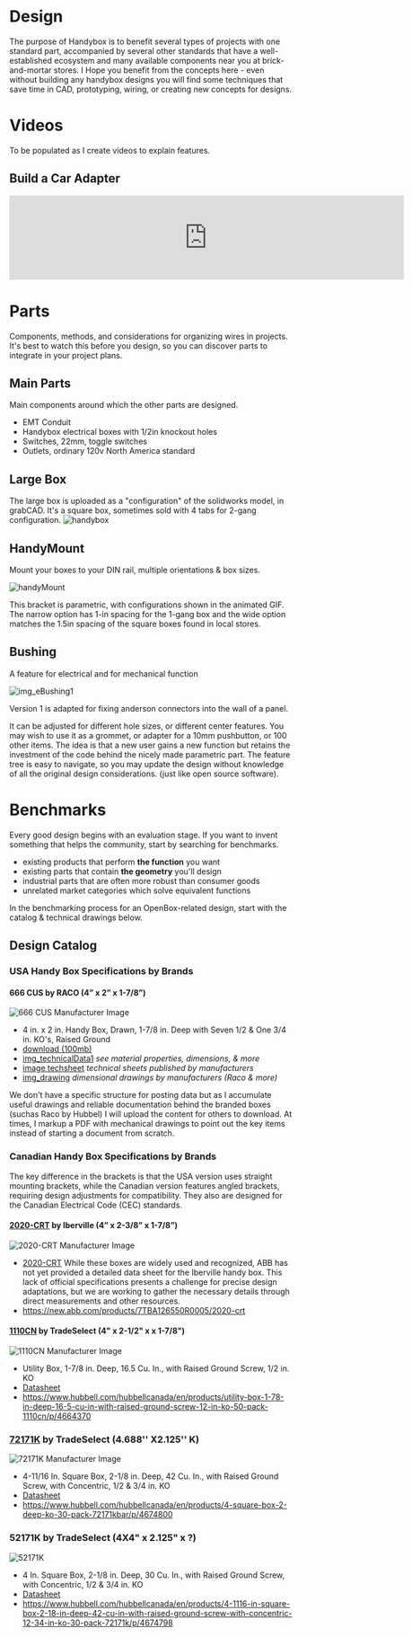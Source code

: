 # Design
The purpose of Handybox is to benefit several types of projects with one standard part, accompanied by several other standards that have a well-established ecosystem and many available components near you at brick-and-mortar stores.
I Hope you benefit from the concepts here - even without building any handybox designs you will find some techniques that save time in CAD, prototyping, wiring, or creating new concepts for designs.

# Videos
To be populated as I create videos to explain features.

## Build a Car Adapter

<iframe width="703" src="https://www.youtube.com/embed/VLrEtrU10ow" title="Build a DIY power supply for powering electronics - using openBox" frameborder="0" allow="accelerometer; autoplay; clipboard-write; encrypted-media; gyroscope; picture-in-picture; web-share" referrerpolicy="strict-origin-when-cross-origin" allowfullscreen></iframe>

# Parts
Components, methods, and considerations for organizing wires in projects.  It's best to watch this before you design, so you can discover parts to integrate in your project plans.

## Main Parts
Main components around which the other parts are designed.

* EMT Conduit
* Handybox electrical boxes with 1/2in knockout holes
* Switches, 22mm, toggle switches
* Outlets, ordinary 120v North America standard

## Large Box
The large box is uploaded as a "configuration" of the solidworks model, in grabCAD.  It's a square box, sometimes sold with 4 tabs for 2-gang configuration.
![handybox](https://github.com/user-attachments/assets/0e74d687-8dab-4486-bea9-78ceadb83627)


## HandyMount
Mount your boxes to your DIN rail, multiple orientations & box sizes.

![handyMount](https://github.com/user-attachments/assets/920e28c6-80b8-4301-968d-de2845a30da9)

This bracket is parametric, with configurations shown in the animated GIF. The narrow option has 1-in spacing for the 1-gang box and the wide option matches the 1.5in spacing of the square boxes found in local stores.

## Bushing
A feature for electrical and for mechanical function

![img_eBushing1](https://github.com/user-attachments/assets/84268de3-2954-4cb2-bd8d-b86bb7608e46)


Version 1 is adapted for fixing anderson connectors into the wall of a panel.

It can be adjusted for different hole sizes, or different center features.  You may wish to use it as a grommet, or adapter for a 10mm pushbutton, or 100 other items.  The idea is that a new user gains a new function but retains the investment of the code behind the nicely made parametric part.  The feature tree is easy to navigate, so you may update the design without knowledge of all the original design considerations. (just like open source software).

# Benchmarks
Every good design begins with an evaluation stage.  If you want to invent something that helps the community, start by searching for benchmarks. 
* existing products that perform **the function** you want
* existing parts that contain **the geometry** you'll design
* industrial parts that are often more robust than consumer goods
* unrelated market categories which solve equivalent functions

In the benchmarking process for an OpenBox-related design, start with the catalog & technical drawings below.


## Design Catalog

### USA Handy Box Specifications by Brands

#### 666 CUS by RACO (4” x 2” x 1-7/8”)

![666 CUS Manufacturer Image](https://do1jvmih5t6vs.cloudfront.net/userfiles/ad/large/raco_666.jpg)

- 4 in. x 2 in. Handy Box, Drawn, 1-7/8 in. Deep with Seven 1/2 & One 3/4 in. KO's, Raised Ground
- [download (100mb)](https://lobfile.com/file/TMfW62ny.pdf)
- [img_technicalData1](https://github.com/user-attachments/assets/8c5ebed6-eeb9-4228-b587-385ee21200a7) _see material properties, dimensions, & more_
- [image techsheet](img/img_racoData1.jpg 'class=image-25') _technical sheets published by manufacturers_
- [img_drawing](https://github.com/user-attachments/assets/256211c1-f47f-49f2-863e-14f5fdbfc8e6) _dimensional drawings by manufacturers (Raco & more)_

We don't have a specific structure for posting data but as I accumulate useful drawings and reliable documentation behind the branded boxes (suchas Raco by Hubbel) I will upload the content for others to download.  At times, I markup a PDF with mechanical drawings to point out the key items instead of starting a document from scratch.

### Canadian Handy Box Specifications by Brands

The key difference in the brackets is that the USA version uses straight mounting brackets, while the Canadian version features angled brackets, requiring design adjustments for compatibility. They also are designed for the Canadian Electrical Code (CEC) standards.

#### [2020-CRT](https://new.abb.com/products/7TBA126550R0005/2020-crt) by Iberville (4” x 2-3/8” x 1-7/8”)

![2020-CRT Manufacturer Image](https://cdn.productimages.abb.com/bc2020_ib2ph_1_400x400.jpg)

- [2020-CRT](https://new.abb.com/products/7TBA126550R0005/2020-crt) While these boxes are widely used and recognized, ABB has not yet provided a detailed data sheet for the Iberville handy box. This lack of official specifications presents a challenge for precise design adaptations, but we are working to gather the necessary details through direct measurements and other resources.
- https://new.abb.com/products/7TBA126550R0005/2020-crt

#### [1110CN](https://www.hubbell.com/hubbellcanada/en/products/utility-box-1-78-in-deep-16-5-cu-in-with-raised-ground-screw-12-in-ko-50-pack-1110cn/p/4664370) by TradeSelect (4" x 2-1/2" x x 1-7/8")

![1110CN Manufacturer Image](img/1110.png)

- Utility Box, 1-7/8 in. Deep, 16.5 Cu. In., with Raised Ground Screw, 1/2 in. KO
- [Datasheet](https://hubbellcdn.com/salesdrawings/1110CN.pdf)
- https://www.hubbell.com/hubbellcanada/en/products/utility-box-1-78-in-deep-16-5-cu-in-with-raised-ground-screw-12-in-ko-50-pack-1110cn/p/4664370

### [72171K](https://www.hubbell.com/hubbellcanada/en/products/4-square-box-2-deep-ko-30-pack-72171kbar/p/4674800) by TradeSelect (4.688'' X2.125'' K)

![72171K Manufacturer Image](img/72171K.png)

- 4-11/16 In. Square Box, 2-1/8 in. Deep, 42 Cu. In., with Raised Ground Screw, with Concentric, 1/2 & 3/4 in. KO
- [Datasheet](https://hubbellcdn.com/salesdrawings/72171K.pdf)
- https://www.hubbell.com/hubbellcanada/en/products/4-square-box-2-deep-ko-30-pack-72171kbar/p/4674800

### 52171K by TradeSelect (4X4" x 2.125" x ?)

![52171K](img/52171K.png)


- 4 In. Square Box, 2-1/8 in. Deep, 30 Cu. In., with Raised Ground Screw, with Concentric, 1/2 & 3/4 in. KO
- [Datasheet](https://hubbellcdn.com/salesdrawings/52171K.pdf)
- https://www.hubbell.com/hubbellcanada/en/products/4-1116-in-square-box-2-18-in-deep-42-cu-in-with-raised-ground-screw-with-concentric-12-34-in-ko-30-pack-72171k/p/4674798









